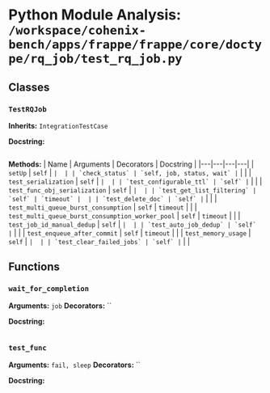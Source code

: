 # Python Module Analysis: `/workspace/cohenix-bench/apps/frappe/frappe/core/doctype/rq_job/test_rq_job.py`

## Classes

### `TestRQJob`
**Inherits:** `IntegrationTestCase`


**Docstring:**
```

```

**Methods:**
| Name | Arguments | Decorators | Docstring |
|---|---|---|---|
| `setUp` | `self` | `` |  |
| `check_status` | `self, job, status, wait` | `` |  |
| `test_serialization` | `self` | `` |  |
| `test_configurable_ttl` | `self` | `` |  |
| `test_func_obj_serialization` | `self` | `` |  |
| `test_get_list_filtering` | `self` | `timeout` |  |
| `test_delete_doc` | `self` | `` |  |
| `test_multi_queue_burst_consumption` | `self` | `timeout` |  |
| `test_multi_queue_burst_consumption_worker_pool` | `self` | `timeout` |  |
| `test_job_id_manual_dedup` | `self` | `` |  |
| `test_auto_job_dedup` | `self` | `` |  |
| `test_enqueue_after_commit` | `self` | `timeout` |  |
| `test_memory_usage` | `self` | `` |  |
| `test_clear_failed_jobs` | `self` | `` |  |





## Functions

### `wait_for_completion`
**Arguments:** `job`
**Decorators:** ``

**Docstring:**
```

```
### `test_func`
**Arguments:** `fail, sleep`
**Decorators:** ``

**Docstring:**
```

```

